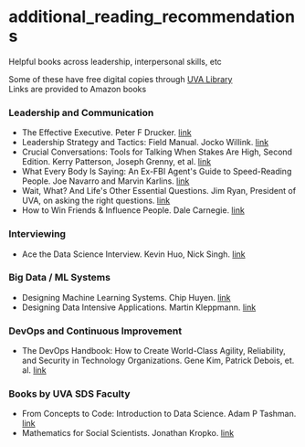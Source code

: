 # additional_reading_recommendations
Helpful books across leadership, interpersonal skills, etc

Some of these have free digital copies through [UVA Library](https://search.lib.virginia.edu/)  
Links are provided to Amazon books

### Leadership and Communication

- The Effective Executive. Peter F Drucker. [link](https://www.amazon.com/Effective-Executive-Definitive-Harperbusiness-Essentials/dp/0060833459/ref=sr_1_1?crid=1NL72XLIPUWE3&keywords=The+Effective+Executive.&qid=1704741253&s=books&sprefix=the+effective+executive.%2Cstripbooks%2C79&sr=1-1)
- Leadership Strategy and Tactics: Field Manual. Jocko Willink. [link](https://www.amazon.com/Leadership-Strategy-Tactics-Manual-Expanded/dp/1250334799/ref=sr_1_1?crid=OVYJCAHD7R2X&keywords=Leadership+Strategy+and+Tactics&qid=1704741236&s=books&sprefix=leadership+strategy+and+tactics%2Cstripbooks%2C91&sr=1-1)
- Crucial Conversations: Tools for Talking When Stakes Are High, Second Edition. Kerry Patterson, Joseph Grenny, et al. [link](https://www.amazon.com/Crucial-Conversations-Tools-Talking-Stakes/dp/1260474186/ref=sr_1_1?crid=3TWSPGBKFHCMT&keywords=Crucial+Conversations%3A&qid=1704741215&s=books&sprefix=crucial+conversations+%2Cstripbooks%2C102&sr=1-1)
- What Every Body Is Saying: An Ex-FBI Agent's Guide to Speed-Reading People. Joe Navarro and Marvin Karlins. [link](https://www.amazon.com/What-Every-Body-Saying-Speed-Reading/dp/0061438294/ref=sr_1_1?crid=2JZWJU66TS0TS&keywords=What+Every+Body+Is+Saying%3A+An&qid=1704741197&s=books&sprefix=what+every+body+is+saying+an%2Cstripbooks%2C84&sr=1-1)
- Wait, What? And Life's Other Essential Questions. Jim Ryan, President of UVA, on asking the right questions. [link](https://www.amazon.com/Wait-What-Lifes-Essential-Questions/dp/0062664573/ref=sr_1_1?crid=1VXEB3URXTHU6&keywords=Wait%2C+What%3F+And+Life%27s+Other+Essential+Questions&qid=1704741172&s=books&sprefix=wait%2C+what+and+life%27s+other+essential+questions%2Cstripbooks%2C141&sr=1-1)
- How to Win Friends & Influence People. Dale Carnegie. [link](https://www.amazon.com/How-Win-Friends-Influence-People/dp/0671027034/ref=sr_1_5?crid=15955R34P0432&keywords=How+to+Win+Friends+%26+Influence+People.&qid=1704741146&s=books&sprefix=how+to+win+friends+%26+influence+people.%2Cstripbooks%2C103&sr=1-5)

### Interviewing

- Ace the Data Science Interview. Kevin Huo, Nick Singh. [link](https://www.amazon.com/Ace-Data-Science-Interview-Questions/dp/0578973839/ref=sr_1_1?crid=2TY9WXMZGXIL5&keywords=Ace+the+Data+Science+Interview.&qid=1704741124&s=books&sprefix=ace+the+data+science+interview.%2Cstripbooks%2C101&sr=1-1)

### Big Data / ML Systems

- Designing Machine Learning Systems. Chip Huyen. [link](https://www.amazon.com/Designing-Machine-Learning-Systems-Production-Ready/dp/1098107969/ref=sr_1_1?crid=3SE6MCR3JETK&keywords=Designing+Machine+Learning+Systems&qid=1704741066&s=books&sprefix=designing+machine+learning+systems%2Cstripbooks%2C85&sr=1-1)
- Designing Data Intensive Applications. Martin Kleppmann. [link](https://www.amazon.com/Designing-Data-Intensive-Applications-Reliable-Maintainable/dp/1449373321/ref=sr_1_1?crid=SZ3DA66OMLZE&keywords=Designing+Data+Intensive+Applications&qid=1704741044&s=books&sprefix=designing+data+intensive+applications%2Cstripbooks%2C79&sr=1-1)

### DevOps and Continuous Improvement

- The DevOps Handbook: How to Create World-Class Agility, Reliability, and Security in Technology Organizations.
Gene Kim, Patrick Debois, et. al. [link](https://www.amazon.com/DevOps-Handbook-World-Class-Reliability-Organizations/dp/1950508404/ref=sr_1_1?crid=162L6X4JN79F4&keywords=The+DevOps+Handbook%3A+How+to+Create+World-Class+Agility%2C+R&qid=1704741014&s=books&sprefix=the+devops+handbook+how+to+create+world-class+agility%2C+r%2Cstripbooks%2C104&sr=1-1)

### Books by UVA SDS Faculty

- From Concepts to Code: Introduction to Data Science. Adam P Tashman. [link](https://www.amazon.com/dp/1032517980/?coliid=I2IGYOWDIF7LHD&colid=TYCB1RSCU43Y&psc=1&ref_=list_c_wl_lv_ov_lig_dp_it)
- Mathematics for Social Scientists. Jonathan Kropko. [link](https://www.amazon.com/Mathematics-Social-Scientists-Jonathan-Kropko/dp/1506304214/ref=sr_1_fkmr0_1?crid=33BETN4IQ1MY8&keywords=jon+kropko&qid=1704741559&sprefix=jon+kropko%2Caps%2C167&sr=8-1-fkmr0&ufe=app_do%3Aamzn1.fos.006c50ae-5d4c-4777-9bc0-4513d670b6bc)
